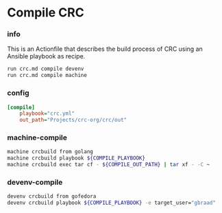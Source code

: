 # Compile CRC


### info

This is an Actionfile that describes the build process of CRC using an Ansible playbook as recipe.

```sh
run crc.md compile devenv
run crc.md compile machine
```


### config
```ini
[compile]
    playbook="crc.yml"
    out_path="Projects/crc-org/crc/out"
```

### machine-compile
```sh interactive
machine crcbuild from golang
machine crcbuild playbook ${COMPILE_PLAYBOOK}
machine crcbuild exec tar cf - ${COMPILE_OUT_PATH} | tar xf - -C ~
```

### devenv-compile
```sh interactive
devenv crcbuild from gofedora
devenv crcbuild playbook ${COMPILE_PLAYBOOK} -e target_user="gbraad"
```


